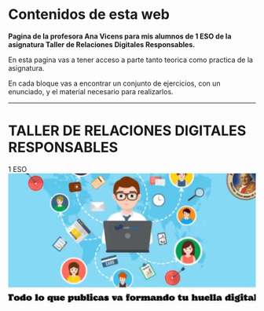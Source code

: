 # Contenidos de esta web

**Pagina de la profesora Ana Vicens para mis alumnos de 1 ESO de la asignatura Taller de Relaciones Digitales Responsables.**

En esta pagina vas a tener acceso a parte tanto teorica como practica de la asignatura.

En cada bloque vas a encontrar un conjunto de ejercicios, con un enunciado, y el material necesario para realizarlos.

---
# TALLER DE RELACIONES DIGITALES RESPONSABLES

1 ESO
![](img/portada.jpg)
